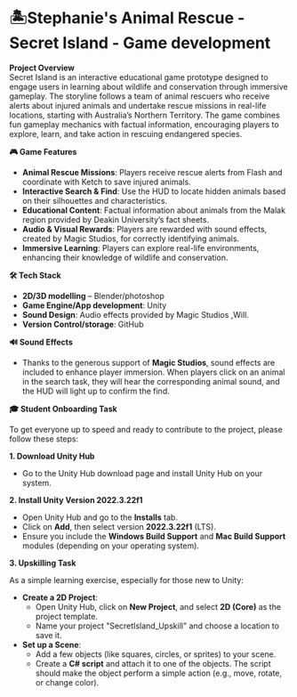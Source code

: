 # 🏝️Stephanie's Animal Rescue - Secret Island - Game development


**Project Overview**  
Secret Island is an interactive educational game prototype designed to engage users in learning about wildlife and conservation through immersive gameplay. The storyline follows a team of animal rescuers who receive alerts about injured animals and undertake rescue missions in real-life locations, starting with Australia’s Northern Territory. The game combines fun gameplay mechanics with factual information, encouraging players to explore, learn, and take action in rescuing endangered species.

**🎮 Game Features**

- **Animal Rescue Missions**: Players receive rescue alerts from Flash and coordinate with Ketch to save injured animals.
- **Interactive Search & Find**: Use the HUD to locate hidden animals based on their silhouettes and characteristics.
- **Educational Content**: Factual information about animals from the Malak region provided by Deakin University’s fact sheets.
- **Audio & Visual Rewards**: Players are rewarded with sound effects, created by Magic Studios, for correctly identifying animals.
- **Immersive Learning**: Players can explore real-life environments, enhancing their knowledge of wildlife and conservation.

**🛠️ Tech Stack**

- **2D/3D modelling** – Blender/photoshop
- **Game Engine/App development**: Unity
- **Sound Design**: Audio effects provided by Magic Studios ,Will.
- **Version Control/storage**: GitHub

**🔊 Sound Effects**

- Thanks to the generous support of **Magic Studios**, sound effects are included to enhance player immersion. When players click on an animal in the search task, they will hear the corresponding animal sound, and the HUD will light up to confirm the find.

**🎓 Student Onboarding Task**

To get everyone up to speed and ready to contribute to the project, please follow these steps:

**1. Download Unity Hub**

- Go to the Unity Hub download page and install Unity Hub on your system.

**2. Install Unity Version 2022.3.22f1**

- Open Unity Hub and go to the **Installs** tab.
- Click on **Add**, then select version **2022.3.22f1** (LTS).
- Ensure you include the **Windows Build Support** and **Mac Build Support** modules (depending on your operating system).

**3. Upskilling Task**

As a simple learning exercise, especially for those new to Unity:

- **Create a 2D Project**:
  - Open Unity Hub, click on **New Project**, and select **2D (Core)** as the project template.
  - Name your project "SecretIsland_Upskill" and choose a location to save it.
- **Set up a Scene**:
  - Add a few objects (like squares, circles, or sprites) to your scene.
  - Create a **C# script** and attach it to one of the objects. The script should make the object perform a simple action (e.g., move, rotate, or change color).